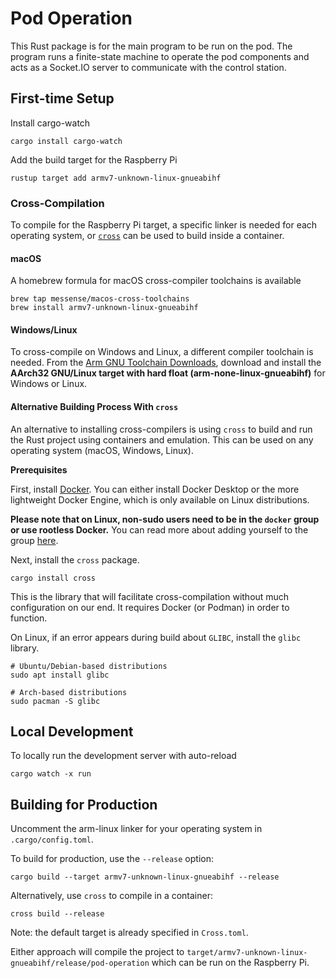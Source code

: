 # Pod Operation

This Rust package is for the main program to be run on the pod.
The program runs a finite-state machine to operate the pod components
and acts as a Socket.IO server to communicate with the control station.

## First-time Setup

Install cargo-watch

```shell
cargo install cargo-watch
```

Add the build target for the Raspberry Pi

```shell
rustup target add armv7-unknown-linux-gnueabihf
```

### Cross-Compilation

To compile for the Raspberry Pi target, a specific linker is needed for each operating system,
or [`cross`](https://github.com/cross-rs/cross) can be used to build inside a container.

#### macOS

A homebrew formula for macOS cross-compiler toolchains is available

```shell
brew tap messense/macos-cross-toolchains
brew install armv7-unknown-linux-gnueabihf
```

#### Windows/Linux

To cross-compile on Windows and Linux, a different compiler toolchain is needed. From the
[Arm GNU Toolchain Downloads](https://developer.arm.com/downloads/-/arm-gnu-toolchain-downloads),
download and install the **AArch32 GNU/Linux target with hard float (arm-none-linux-gnueabihf)**
for Windows or Linux.

#### Alternative Building Process With `cross`

An alternative to installing cross-compilers is using `cross` to build and run the Rust project
using containers and emulation. This can be used on any operating system (macOS, Windows, Linux).

**Prerequisites**

First, install [Docker](https://docs.docker.com/). You can either install
Docker Desktop or the more lightweight Docker Engine, which is only available
on Linux distributions.

**Please note that on Linux, non-sudo users need to be in the `docker` group or
use rootless Docker.** You can read more about adding yourself to the group
[here](https://docs.docker.com/engine/install/linux-postinstall/#manage-docker-as-a-non-root-user).

Next, install the `cross` package.

```shell
cargo install cross
```

This is the library that will facilitate cross-compilation without much
configuration on our end. It requires Docker (or Podman) in order to function.

On Linux, if an error appears during build about `GLIBC`, install the `glibc` library.

```shell
# Ubuntu/Debian-based distributions
sudo apt install glibc

# Arch-based distributions
sudo pacman -S glibc
```

## Local Development

To locally run the development server with auto-reload

```shell
cargo watch -x run
```

## Building for Production

Uncomment the arm-linux linker for your operating system in `.cargo/config.toml`.

To build for production, use the `--release` option:

```shell
cargo build --target armv7-unknown-linux-gnueabihf --release
```

Alternatively, use `cross` to compile in a container:

```shell
cross build --release
```

Note: the default target is already specified in `Cross.toml`.

Either approach will compile the project to
`target/armv7-unknown-linux-gnueabihf/release/pod-operation`
which can be run on the Raspberry Pi.
